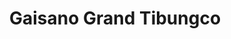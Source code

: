 ---
title: "Gaisano Grand Tibungco"
url: /davao-city/gaisano-grand-tibungco/
shop: Einkaufszentrum
---
